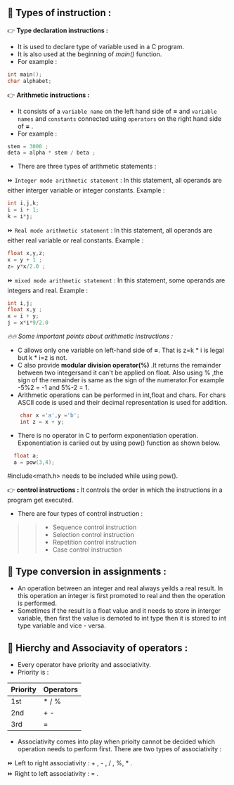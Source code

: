 ## :rocket: Types of instruction : 
:point_right: **Type declaration instructions :** 
* It is used to declare type of variable used in a C program.
* It is also used at the beginning of *main()* function.
* For example :
``` c program 
int main();
char alphabet;
```
:point_right: **Arithmetic instructions :**
* It consists of a `variable name` on the left hand side of **=** and `variable names` and `constants` connected using `operators` on the right hand side of **=** .
* For example :
``` c program 
stem = 3000 ;
deta = alpha * stem / beta ;
```
* There are three types of arithmetic statements :

:fast_forward: `Integer mode arithmetic statement` : In this statement, all operands are either interger variable or integer constants. Example :
``` c program 
int i,j,k;
i = i + 1;
k = i*j;
```
:fast_forward: `Real mode arithmetic statement` : In this statement, all operands are either real variable or real constants. Example :
``` c program
float x,y,z;
x = y + 1 ;
z= y*x/2.0 ;
```
:fast_forward: `mixed mode arithmetic statement` : In this statement, some operands are integers and real. Example :
``` c program
int i,j;
float x,y ;
x = i + y;
j = x*i*9/2.0 
```
*:fire::fire: Some important points about arithmetic instructions :*
* C allows only one variable on left-hand side of **=**. That is z=k * i is legal but k * i=z is not.
* C also provide **modular division operator(%)** .It returns the remainder between two integersand it can't be applied on float. Also using % ,the sign of the remainder is same as the sign of the numerator.For example -5%2 = -1 and 5%-2 = 1.
* Arithmetic operations can be performed in int,float and chars. For chars ASCII code is used and their decimal representation is used for addition.
``` c program
	char x ='a',y ='b';
	int z = x + y;
```
* There is no operator in C to perform exponentiation operation. Exponentiation is cariied out by using pow() function as shown below.
``` c program
  float a;
  a = pow(3,4);  
```
#include<math.h> needs to be included while using pow().

:point_right: **control instructions :** It controls the order in which the instructions in a program get executed.
* There are four types of control instruction :
>> * Sequence control instruction </br>
>> * Selection control instruction </br>
>> * Repetition control instruction </br>
>> * Case control instruction

## :rocket: Type conversion in assignments :
* An operation between an integer and real always yeilds a real result. In this operation an integer is first promoted to real and then the operation is performed.
* Sometimes if the result is a float value and it needs to store in interger variable, then first the value is demoted to int type then it is stored to int type variable and vice - versa.
## :rocket: Hierchy and Associavity of operators : 
* Every operator have priority and associativity.
* Priority is :

Priority | Operators
---------|-----------
1st      | * / %
2nd      | + -
3rd      | =
* Associativity comes into play when prioity cannot be decided which operation needs to perform first. There are two types of associativity :

:fast_forward: Left to right associativity : + , - , / , %, * . </br>
:fast_forward: Right to left associativity : = .




